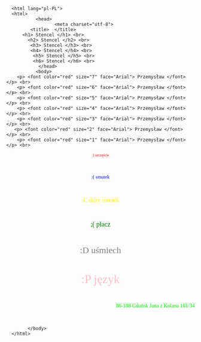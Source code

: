 <!DOCTYPE html>
      <html lang="pl-PL">
      <html>
               <head>
                      <meta charset="utf-8">
             <title>  </title>
          <h1> Stencel </h1> <br>
            <h2> Stencel </h2> <br>
             <h3> Stencel </h3> <br>
             <h4> Stencel </h4> <br>
              <h5> Stencel </h5> <br>
              <h6> Stencel </h6> <br>
                </head>
               <body>
        <p> <font color="red" size="7" face="Arial"> Przemysław </font> </p> <br>
        <p> <font color="red" size="6" face="Arial"> Przemysław </font> </p> <br>
        <p> <font color="red" size="5" face="Arial"> Przemysław </font> </p> <br>
        <p> <font color="red" size="4" face="Arial"> Przemysław </font> </p> <br>
        <p> <font color="red" size="3" face="Arial"> Przemysław </font> </p> <br>
       <p> <font color="red" size="2" face="Arial"> Przemysław </font> </p> <br>
        <p> <font color="red" size="1" face="Arial"> Przemysław </font> </p> <br>
<p align="middle"> <font color="red" size="1" face=„Arial”> :) szczęście </font> </p> <br>
<p align="middle"> <font color="blue" size="2" face=„Times New Roman”> :( smutek </font> </p> <br>
<p align="middle"> <font color="yellow" size="3" face=„Counter New”> :C duży smutek </font> </p> <br>
<p align="middle"> <font color="green" size="4" face=„Verdana”> ;( płacz </font> </p> <br>
<p align="middle"> <font color="gray" size="5" face=„Modern”> :D uśmiech </font> </p> <br>
<p align="middle"> <font color="pink" size="6" face=„Lucida Sans”> :P język </font> </p> <br>
<p align="right"> <font color=„red” size=„3” face=„Arial”> 80-188 Gdańsk Jana z Kolana 101/34 </font> </p> <br>       
            
            
            
            
            
            
            </body>
      </html>
